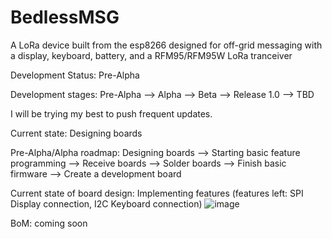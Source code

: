 # BedlessMSG
A LoRa device built from the esp8266 designed for off-grid messaging with a display, keyboard, battery, and a RFM95/RFM95W LoRa tranceiver


Development Status:
Pre-Alpha

Development stages: Pre-Alpha --> Alpha --> Beta --> Release 1.0 --> TBD


I will be trying my best to push frequent updates.

Current state: Designing boards

Pre-Alpha/Alpha roadmap: Designing boards --> Starting basic feature programming --> Receive boards --> Solder boards --> Finish basic firmware --> Create a development board

Current state of board design: Implementing features (features left: SPI Display connection, I2C Keyboard connection)
![image](https://github.com/BedlessBlade/BedlessMSG/assets/71991602/a73f4f5c-30f6-40d7-965b-7cc1d05ac3b6)

BoM: coming soon
